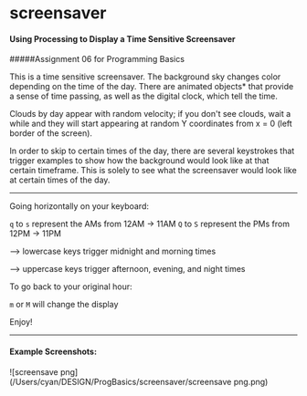# screensaver
#### Using Processing to Display a Time Sensitive Screensaver

#####Assignment 06 for Programming Basics

This is a time sensitive screensaver. The background sky changes color depending on the time of the day. There are animated objects* that provide a sense of time passing, as well as the digital clock, which tell the time.

Clouds by day appear with random velocity; if you don't see clouds, wait a while and they will start appearing at random Y coordinates from x = 0 (left border of the screen).

In order to skip to certain times of the day, there are several  keystrokes that trigger examples to show how the background would look like at that certain timeframe. This is solely to see what the screensaver would look like at certain times of the day.

-------------------------------------------------------

Going horizontally on your keyboard:

`q` to `s` represent the AMs from 12AM -> 11AM 
`Q` to `S` represent the PMs from 12PM -> 11PM 

—> lowercase keys trigger midnight and morning times

—> uppercase keys trigger afternoon, evening, and night times

To go back to your original hour:

`m` or `M` will change the display

Enjoy!

------

#### Example Screenshots:

![screensave png](/Users/cyan/DESIGN/ProgBasics/screensaver/screensave png.png)

